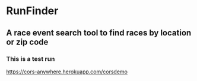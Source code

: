 # RunFinder

## A race event search tool to find races by location or zip code

### This is a test run

https://cors-anywhere.herokuapp.com/corsdemo